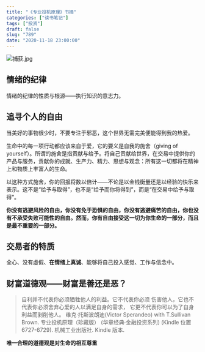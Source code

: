 ```yaml
---
title: "《专业投机原理》书摘"
categories: ["读书笔记"]
tags: ["投资"]
draft: false
slug: "789"
date: "2020-11-18 23:00:00"
---
```


![捕获.jpg](https://img.bi-bo.cn/2020/11/3197373573.jpg)

## 情绪的纪律

情绪的纪律的性质与根源——执行知识的意志力。

## 追寻个人的自由

当美好的事物很少时，不要专注于邪恶，这个世界无需完美便能得到我的热爱。

生命中的每一项行动都应该来自于爱，它的要义是自我的施舍（giving of yourself）。所谓的施舍是指贡献与给予。将自己贡献给世界，在交易中提供你的产品与服务，贡献你的成就、生产力、精力、思想与观念：所有这一切都将在精神上和物质上丰富人的生命。

以这种方式施舍，你的回报将数以倍计——不论是以金钱衡量还是以经验的快乐来表示。这不是“给予与取得”，也不是“给予而你将得到”，而是“在交易中给予与取得”。

**你没有逃避风险的自由，你没有免于恐惧的自由，你没有逃避痛苦的自由，你也没有不承受失败可能性的自由。然而，你有自由接受这一切为你生命的一部分，而且是最不重要的一部分。**

## 交易者的特质

全心、没有虚假、**在情绪上真诚**、能够将自己投入感觉、工作与信念中。

## 财富道德观——财富是善还是恶？

> 自利并不代表你必须牺牲他人的利益。它不代表你必须 伤害他人，它也不代表你必须舍弃心爱的人以满足自身的需求， 它更不代表你可以为了自身利益而剥削他人。
维克·托斯波朗迪(Victor Sperandeo) with T.Sullivan Brown. 专业投机原理（珍藏版） (华章经典·金融投资系列) (Kindle 位置 6727-6729). 机械工业出版社. Kindle 版本.

**唯一合理的道德观是对生命的相互尊重**




